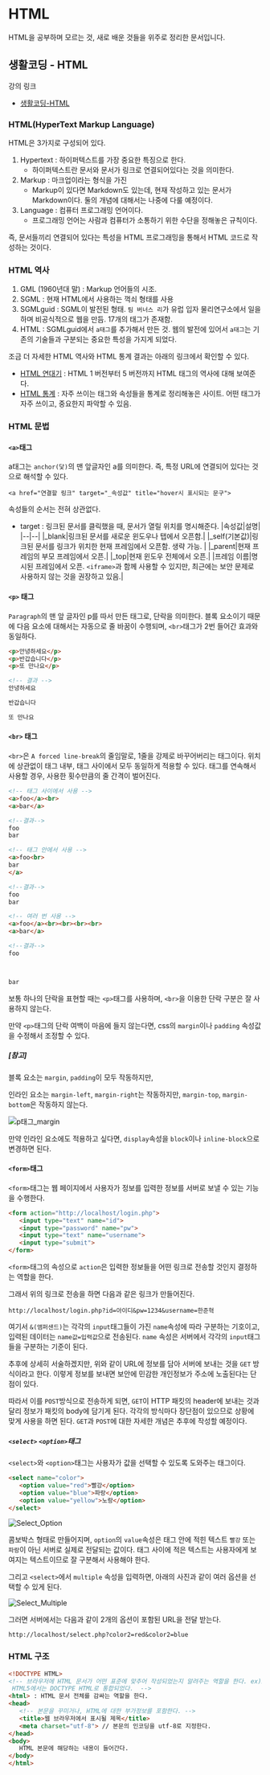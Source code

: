# HTML

HTML을 공부하며 모르는 것, 새로 배운 것들을 위주로 정리한 문서입니다.

## 생활코딩 - HTML

강의 링크
- [생활코딩-HTML](https://opentutorials.org/course/2039)

### HTML(HyperText Markup Language)

HTML은 3가지로 구성되어 있다.
1. Hypertext : 하이퍼텍스트를 가장 중요한 특징으로 한다.
   - 하이퍼텍스트란 문서와 문서가 링크로 연결되어있다는 것을 의미한다.
2. Markup : 마크업이라는 형식을 가진
   - Markup이 있다면 Markdown도 있는데, 현재 작성하고 있는 문서가 Markdown이다. 둘의 개념에 대해서는 나중에 다룰 예정이다.
3. Language : 컴퓨터 프로그래밍 언어이다.
   - 프로그래밍 언어는 사람과 컴퓨터가 소통하기 위한 수단을 정해놓은 규칙이다.

즉, 문서들끼리 연결되어 있다는 특성을 HTML 프로그래밍을 통해서 HTML 코드로 작성하는 것이다.

### HTML 역사

1. GML (1960년대 말) : Markup 언어들의 시조.
2. SGML : 현재 HTML에서 사용하는 꺽쇠 형태를 사용
3. SGMLguid : SGML이 발전된 형태. `팀 버너스 리`가 유럽 입자 물리연구소에서 일을 하며 비공식적으로 웹을 만듬. 17개의 태그가 존재함.
4. HTML : SGMLguid에서 `a태그`를 추가해서 만든 것. 웹의 발전에 있어서 `a태그`는 기존의 기술들과 구분되는 중요한 특성을 가지게 되었다.

조금 더 자세한 HTML 역사와 HTML 통계 결과는 아래의 링크에서 확인할 수 있다.

- [HTML 연대기](http://www.martinrinehart.com/frontend-engineering/engineers/html/html-tag-history.html) : HTML 1 버전부터 5 버전까지 HTML 태그의 역사에 대해 보여준다.
- [HTML 통계](https://www.advancedwebranking.com/html/) : 자주 쓰이는 태그와 속성들을 통계로 정리해놓은 사이트. 어떤 태그가 자주 쓰이고, 중요한지 파악할 수 있음.


### HTML 문법

#### `<a>`태그

a태그는 `anchor(닻)`의 맨 앞글자인 a를 의미한다. 즉, 특정 URL에 연결되어 있다는 것으로 해석할 수 있다.

`<a href="연결할 링크" target="_속성값" title="hover시 표시되는 문구">`

속성들의 순서는 전혀 상관없다. 

- target : 링크된 문서를 클릭했을 때, 문서가 열릴 위치를 명시해준다.
  |속성값|설명|
  |--|--|
  |_blank|링크된 문서를 새로운 윈도우나 탭에서 오픈함.|
  |_self(기본값)|링크된 문서를 링크가 위치한 현재 프레임에서 오픈함. 생략 가능. |
  |_parent|현재 프레임의 부모 프레임에서 오픈.|
  |_top|현재 윈도우 전체에서 오픈.|
  |프레임 이름|명시된 프레임에서 오픈. `<iframe>`과 함께 사용할 수 있지만, 최근에는 보안 문제로 사용하지 않는 것을 권장하고 있음.</iframe>|


#### `<p>` 태그

`Paragraph`의 맨 앞 글자인 p를 따서 만든 태그로, 단락을 의미한다. 블록 요소이기 때문에 다음 요소에 대해서는 자동으로 줄 바꿈이 수행되며, `<br>`태그가 2번 들어간 효과와 동일하다.

```HTML
<p>안녕하세요</p>
<p>반갑습니다</p>
<p>또 만나요</p>

<!-- 결과 -->
안녕하세요

반갑습니다

또 만나요
```

#### `<br>` 태그

`<br>`은 `A forced line-break`의 줄임말로, 1줄을 강제로 바꾸어버리는 태그이다. 위치에 상관없이 태그 내부, 태그 사이에서 모두 동일하게 적용할 수 있다. 태그를 연속해서 사용할 경우, 사용한 횟수만큼의 줄 간격이 벌어진다.

```HTML
<!-- 태그 사이에서 사용 -->
<a>foo</a><br>
<a>bar</a>

<!--결과-->
foo
bar

<!-- 태그 안에서 사용 -->
<a>foo<br>
bar
</a>

<!--결과-->
foo
bar

<!-- 여러 번 사용 -->
<a>foo</a><br><br><br><br>
<a>bar</a>

<!--결과-->
foo



bar
```
보통 하나의 단락을 표현할 때는 `<p>`태그를 사용하며, `<br>`을 이용한 단락 구분은 잘 사용하지 않는다.

만약 `<p>`태그의 단락 여백이 마음에 들지 않는다면, css의 `margin`이나 `padding` 속성값을 수정해서 조정할 수 있다.

##### [참고]
블록 요소는 `margin`, `padding`이 모두 작동하지만, 

인라인 요소는 `margin-left`, `margin-right`는 작동하지만, `margin-top`, `margin-bottom`은 작동하지 않는다. 

![p태그_margin](https://user-images.githubusercontent.com/54902347/105321407-c2a5b480-5c0a-11eb-8f50-72248efaf0fb.png)


만약 인라인 요소에도 적용하고 싶다면, `display`속성을 `block`이나 `inline-block`으로 변경하면 된다.

#### `<form>`태그

`<form>`태그는 웹 페이지에서 사용자가 정보를 입력한 정보를 서버로 보낼 수 있는 기능을 수행한다.

``` HTML
<form action="http://localhost/login.php">
   <input type="text" name="id">
   <input type="password" name="pw">
   <input type="text" name="username">
   <input type="submit">
</form>
```

`<form>`태그의 속성으로 `action`은 입력한 정보들을 어떤 링크로 전송할 것인지 결정하는 역할을 한다.

그래서 위의 링크로 전송을 하면 다음과 같은 링크가 만들어진다.

`http://localhost/login.php?id=아이디&pw=1234&username=한준혁`

여기서 `&(앰퍼샌드)`는 각각의 `input`태그들이 가진 `name`속성에 따라 구분하는 기호이고, 입력된 데이터는 `name값=입력값`으로 전송된다. `name` 속성은 서버에서 각각의 `input`태그들을 구분하는 기준이 된다.

추후에 상세히 서술하겠지만, 위와 같이 URL에 정보를 담아 서버에 보내는 것을 `GET` 방식이라고 한다. 이렇게 정보를 보내면 보안에 민감한 개인정보가 주소에 노출된다는 단점이 있다. 

따라서 이를 `POST`방식으로 전송하게 되면, `GET`이 HTTP 패킷의 header에 보내는 것과 달리 정보가 패킷의 body에 담기게 된다. 각각의 방식마다 장단점이 있으므로 상황에 맞게 사용을 하면 된다. `GET`과 `POST`에 대한 자세한 개념은 추후에 작성할 예정이다.

##### `<select>` `<option>`태그

`<select>`와 `<option>`태그는 사용자가 값을 선택할 수 있도록 도와주는 태그이다.

``` HTML
<select name="color">
   <option value="red">빨강</option>
   <option value="blue">파랑</option>
   <option value="yellow">노랑</option>
</select>
```
![Select_Option](https://user-images.githubusercontent.com/54902347/105448160-1d95e500-5cb9-11eb-987d-3afbd2c9de2b.png)

콤보박스 형태로 만들어지며, `option`의 `value`속성은 태그 안에 적힌 텍스트 `빨강` 또는 `파랑`이 아닌 서버로 실제로 전달되는 값이다. 태그 사이에 적은 텍스트는 사용자에게 보여지는 텍스트이므로 잘 구분해서 사용해야 한다.

그리고 `<select>`에서 `multiple` 속성을 입력하면, 아래의 사진과 같이 여러 옵션을 선택할 수 있게 된다.

![Select_Multiple](https://user-images.githubusercontent.com/54902347/105448381-95640f80-5cb9-11eb-8c15-4c530d0ea8c2.png)

그러면 서버에서는 다음과 같이 2개의 옵션이 포함된 URL을 전달 받는다.

`http://localhost/select.php?color2=red&color2=blue`


### HTML 구조

``` HTML
<!DOCTYPE HTML> 
<!-- 브라우저에 HTML 문서가 어떤 표준에 맞추어 작성되었는지 알려주는 역할을 한다. ex)XHTML1.0 
 HTML5에서는 DOCTYPE HTML로 통합되었다.  -->
<html> : HTML 문서 전체를 감싸는 역할을 한다.
<head>
   <!-- 본문을 꾸미거나, HTML에 대한 부가정보를 포함한다. -->
   <title>웹 브라우저에서 표시될 제목</title>
   <meta charset="utf-8"> // 본문의 인코딩을 utf-8로 지정한다.
</head>
<body>
   HTML 본문에 해당하는 내용이 들어간다.
</body>
</html>
```